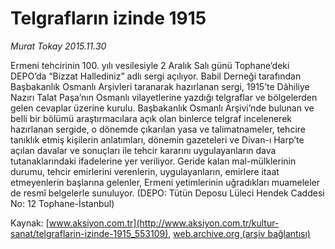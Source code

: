 # Telgrafların izinde 1915

*Murat Tokay 2015.11.30*

<div class="pNewsDetailMainContent ctx_content" itemprop="articleBody">
 <p>
  Ermeni tehcirinin 100. yılı vesilesiyle 2 Aralık Salı günü Tophane’deki DEPO’da “Bizzat Hallediniz” adlı sergi açılıyor. Babil Derneği tarafından Başbakanlık Osmanlı Arşivleri taranarak hazırlanan sergi, 1915’te Dâhiliye Nazırı Talat Paşa’nın Osmanlı vilayetlerine yazdığı telgraflar ve bölgelerden gelen cevaplar üzerine kurulu. Başbakanlık Osmanlı Arşivi’nde bulunan ve belli bir bölümü araştırmacılara açık olan binlerce telgraf incelenerek hazırlanan sergide, o dönemde çıkarılan yasa ve talimatnameler, tehcire tanıklık etmiş kişilerin anlatımları, dönemin gazeteleri ve Divan-ı Harp’te açılan davalar ve sonuçları ile tehcir kararını uygulayanların dava tutanaklarındaki ifadelerine yer veriliyor. Geride kalan mal-mülklerinin durumu, tehcir emirlerini verenlerin, uygulayanların, emirlere itaat etmeyenlerin başlarına gelenler, Ermeni yetimlerinin uğradıkları muameleler de resmî belgelerle sunuluyor. (DEPO: Tütün Deposu Lüleci Hendek Caddesi No: 12 Tophane-İstanbul)
 </p>
</div>


Kaynak: [www.aksiyon.com.tr](http://www.aksiyon.com.tr/kultur-sanat/telgraflarin-izinde-1915_553109), [web.archive.org (arşiv bağlantısı)](http://web.archive.org/web/20151212035710/http://www.aksiyon.com.tr/kultur-sanat/telgraflarin-izinde-1915_553109)
